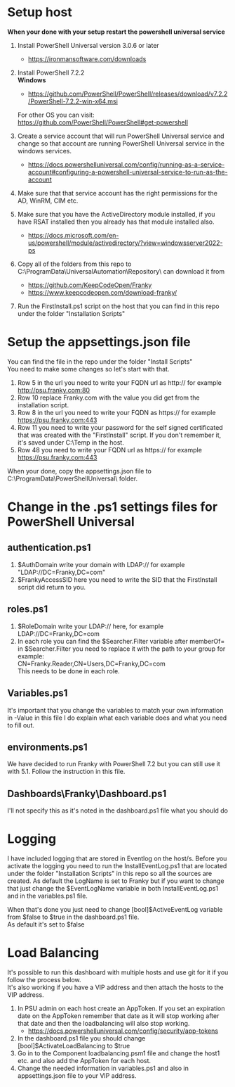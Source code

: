  # Setup host
 **When your done with your setup restart the powershell universal service**  
   
1. Install PowerShell Universal version 3.0.6 or later
    - https://ironmansoftware.com/downloads
2. Install PowerShell 7.2.2  
    **Windows**  
    - https://github.com/PowerShell/PowerShell/releases/download/v7.2.2/PowerShell-7.2.2-win-x64.msi  
      
    For other OS you can visit: https://github.com/PowerShell/PowerShell#get-powershell
3. Create a service account that will run PowerShell Universal service and change so that account are running PowerShell Universal service in the windows services.
    - https://docs.powershelluniversal.com/config/running-as-a-service-account#configuring-a-powershell-universal-service-to-run-as-the-account
4. Make sure that that service account has the right permissions for the AD, WinRM, CIM etc.
5. Make sure that you have the ActiveDirectory module installed, if you have RSAT installed then you already has that module installed also.
    - https://docs.microsoft.com/en-us/powershell/module/activedirectory/?view=windowsserver2022-ps
6. Copy all of the folders from this repo to C:\ProgramData\UniversalAutomation\Repository\ can download it from
    - https://github.com/KeepCodeOpen/Franky
    - https://www.keepcodeopen.com/download-franky/
7. Run the FirstInstall.ps1 script on the host that you can find in this repo under the folder "Installation Scripts"

# Setup the appsettings.json file
You can find the file in the repo under the folder "Install Scripts"  
You need to make some changes so let's start with that.
1. Row 5 in the url you need to write your FQDN url as http:// for example http://psu.franky.com:80
2. Row 10 replace Franky.com with the value you did get from the installation script.
3. Row 8 in the url you need to write your FQDN as https:// for example https://psu.franky.com:443
4. Row 11 you need to write your password for the self signed certificated that was created with the "FirstInstall" script. If you don't remember it, it's saved under C:\Temp in the host.
5. Row 48 you need to write your FQDN url as https:// for example https://psu.franky.com:443  
  
When your done, copy the appsettings.json file to C:\ProgramData\PowerShellUniversal\ folder.

# Change in the .ps1 settings files for PowerShell Universal
## authentication.ps1
1. $AuthDomain write your domain with LDAP:// for example "LDAP://DC=Franky,DC=com"
2. $FrankyAccessSID here you need to write the SID that the FirstInstall script did return to you.

## roles.ps1
1. $RoleDomain write your LDAP:// here, for example LDAP://DC=Franky,DC=com
2. In each role you can find the $Searcher.Filter variable after memberOf= in $Searcher.Filter you need to replace it with the path to your group for example:  
CN=Franky.Reader,CN=Users,DC=Franky,DC=com  
This needs to be done in each role.

## Variables.ps1
It's important that you change the variables to match your own information in -Value in this file I do explain what each variable does and what you need to fill out.

## environments.ps1
We have decided to run Franky with PowerShell 7.2 but you can still use it with 5.1. Follow the instruction in this file.

## Dashboards\Franky\Dashboard.ps1
I'll not specify this as it's noted in the dashboard.ps1 file what you should do

# Logging
I have included logging that are stored in Eventlog on the host/s.
Before you activate the logging you need to run the InstallEventLog.ps1 that are located under the folder "Installation Scripts" in this repo so all the sources are created.
As default the LogName is set to Franky but if you want to change that just change the $EventLogName variable in both InstallEventLog.ps1 and in the variables.ps1 file.  
  
When that's done you just need to change [bool]$ActiveEventLog variable from $false to $true in the dashboard.ps1 file.  
As default it's set to $false

# Load Balancing
It's possible to run this dashboard with multiple hosts and use git for it if you follow the process below.  
It's also working if you have a VIP address and then attach the hosts to the VIP address.  
  
1. In PSU admin on each host create an AppToken. If you set an expiration date on the AppToken remember that date as it will stop working after that date and then the loadbalancing will also stop working.
    - https://docs.powershelluniversal.com/config/security/app-tokens
2. In the dashboard.ps1 file you should change [bool]$ActivateLoadBalancing to $true
3. Go in to the Component loadbalancing.psm1 file and change the host1 etc. and also add the AppToken for each host.
4. Change the needed information in variables.ps1 and also in appsettings.json file to your VIP address.  
